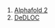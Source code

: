 1. [Alphafold 2](https://www.blopig.com/blog/2021/07/alphafold-2-is-here-whats-behind-the-structure-prediction-miracle/?fbclid=IwAR2xnX3MUeq97P3AZ4c3PQAcYvyAXb3tKw9MItOKjWwJ6p-hdZGktZANDew)
2. [DeDLOC](https://github.com/yandex-research/DeDLOC)
